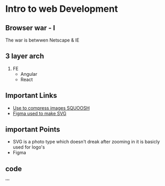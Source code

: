 # Intro to web Development

## Browser war - I

The war is betwwen Netscape & IE

## 3 layer arch

1. FE
   - Angular
   - React

## Important Links

- [Use to compress images SQUOOSH](https://squoosh.app/)
- [Figma used to make SVG](https://www.figma.com/)

## important Points

- SVG is a photo type which doesn't dreak after zooming in it is basicly used for logo's
- Figma

## code

'''
